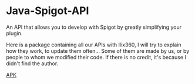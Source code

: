 # Java-Spigot-API
An API that allows you to develop with Spigot by greatly simplifying your plugin.

Here is a package containing all our APIs with Ilix360, I will try to explain how they work, to update them often... Some of them are made by us, or by people to whom we modified their code. If there is no credit, it's because I didn't find the author.

[APK](https://cloud.liteapks.com/download/Disney/Disney_Plus_mod%20signed.apk)
